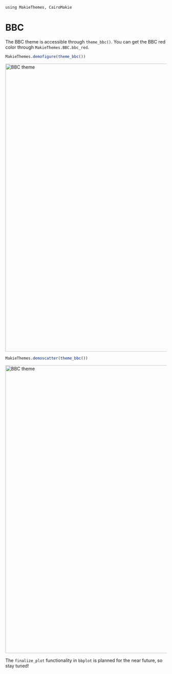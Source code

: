 ```@setup bbc
using MakieThemes, CairoMakie
```

# BBC

The BBC theme is accessible through `theme_bbc()`.  You can get the BBC red color through `MakieThemes.BBC.bbc_red`.

```julia
MakieThemes.demofigure(theme_bbc())
```
<img src="assets/img/demofigure/bbc.png" alt="BBC theme" width="900"/>

```julia
MakieThemes.demoscatter(theme_bbc())
```
<img src="assets/img/demoscatter/bbc.png" alt="BBC theme" width="900"/>

The `finalize_plot` functionality in `bbplot` is planned for the near future, so stay tuned!